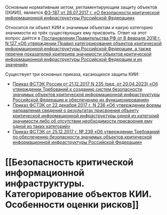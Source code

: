 Основным нормативным актом, регламентирующим защиту объектов [[КИИ]], является [ФЗ-187 от 26.07.2017 г. «О безопасности критической информационной инфраструктуры Российской Федерации»](https://www.consultant.ru/document/cons_doc_LAW_220885/)

Относится ли объект КИИ к значимым объектам и какую категорию значимости из трёх существующих ему присвоить. Ответ на этот вопрос даётся в [Постановлении Правительства РФ от 8 февраля 2018 г. N 127 «Об утверждении Правил категорирования объектов критической информационной инфраструктуры Российской Федерации, а также перечня показателей критериев значимости объектов критической информационной инфраструктуры Российской Федерации и их значений»](https://www.garant.ru/products/ipo/prime/doc/71776120/)

Существует три основных приказа, касающихся защиты КИИ:
- [Приказ ФСТЭК России от 21.12.2017 N 235 (ред. от 20.04.2023) «Об утверждении Требований к созданию систем безопасности значимых объектов критической информационной инфраструктуры Российской Федерации и обеспечению их функционирования»](https://fstec.ru/dokumenty/vse-dokumenty/prikazy/prikaz-fstek-rossii-ot-21-dekabrya-2017-g-n-235)
- [Приказ ФСТЭК от 22 декабря 2017 г. N 236 «Об утверждении формы направления сведений о результатах присвоения объекту критической информационной инфраструктуры одной из категорий значимости либо об отсутствии необходимости присвоения ему одной из таких категорий»](https://fstec.ru/dokumenty/vse-dokumenty/prikazy/prikaz-fstek-rossii-ot-22-dekabrya-2017-g-n-236)
- [Приказ ФСТЭК от 25.12.2017 г. № 239 «Об утверждении Требований по обеспечению безопасности значимых объектов критической информационной инфраструктуры Российской Федерации»](https://fstec.ru/dokumenty/vse-dokumenty/prikazy/prikaz-fstek-rossii-ot-25-dekabrya-2017-g-n-239)

# [[Безопасность критической информационной инфраструктуры. Категорирование объектов КИИ. Особенности оценки рисков]]